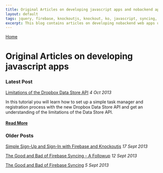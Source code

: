 ```yaml
---
title: Original Articles on developing javascript apps and nobackend apps
layout: default
tags: jquery, firebase, knockoutjs, knockout, ko, javascript, syncing, nobackend, pouchdb, bootstrap, html5, css3, angular, ember, backbone, backendless
excerpt: This blog contains articles on developing nobackend web apps using new services like firebase, PouchDB, knockout, ember, angular and bootstrap. A backend server is no longer required. You can create full web apps with just plain simple javascript. Node, npm, server side js is a thing of the past.
---
```

[Home](http://nigelkelly.github.io)

# Original Articles on developing javascript apps

### Latest Post

[Limitations of the Dropbox Data Store API](http://nigelkelly.github.io/dropbox-data-store-tutorial.html) *4 Oct 2013*  

In this tutorial you will learn how to set up a simple task manager and registration process with the new Dropbox Data Store API 
and get an understanding of the limitations of the Data Store API.

#### [Read More](http://nigelkelly.github.io/dropbox-data-store-tutorial.html)


### Older Posts

[Simple Sign-Up and Sign-In with Firebase and Knockoutjs](http://nigelkelly.github.io/simple-signup-and-signin-with-firebase-and-knockout.html) *17 Sept 2013* 

[The Good and Bad of Firebase Syncing - A Followup](http://nigelkelly.github.io/the-good-and-bad-parts-of-firebase-syncing-part2.html) *12 Sept 2013* 

[The Good and Bad of Firebase Syncing](http://nigelkelly.github.io/the-good-and-bad-parts-of-firebase-syncing-part1.html) *5 Sept 2013* 

<!--
*12 Sept 2013* [Firebase Syncing the RESTful way](http://nigelkelly.github.io/)
*12 Sept 2013* [Firebase .on() Vs .once()](http://nigelkelly.github.io/)
*12 Sept 2013* [Real time syncing with PouchDB](http://nigelkelly.github.io/)
*12 Sept 2013* [King of real time syncing: Firebase Vs PouchDB](http://nigelkelly.github.io/)
*12 Sept 2013* [Email Collection App with Firebase and knockoutjs](http://nigelkelly.github.io/)
*12 Sept 2013* [Sortable Task Manager with Firebase and knockoutjs](http://nigelkelly.github.io/)
*12 Sept 2013* [Sortable Kanban with Firebase and knockoutjs](http://nigelkelly.github.io/)
*12 Sept 2013* [User Sign Up and Sign On with Firebase and knockoutjs](http://nigelkelly.github.io/)
*12 Sept 2013* [knockoutjsjs - Communications and messaging between multiple View Models](http://nigelkelly.github.io/)
-->